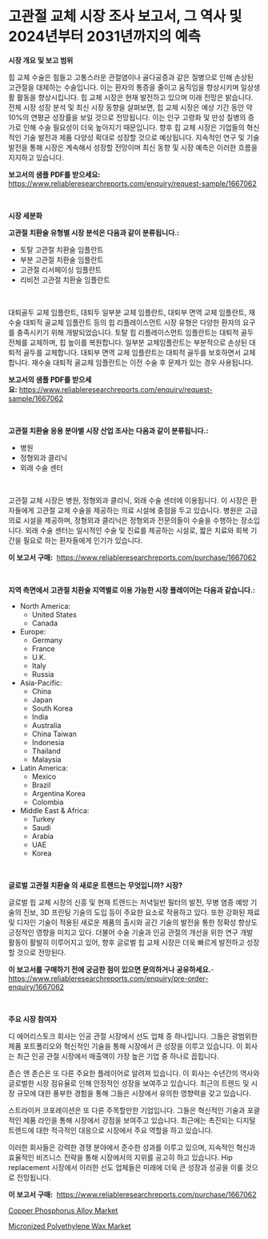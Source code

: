 <p><h1>고관절 교체 시장 조사 보고서, 그 역사 및 2024년부터 2031년까지의 예측</h1></p><p><strong>시장 개요 및 보고 범위</strong></p>
<p><p>힙 교체 수술은 힘들고 고통스러운 관절염이나 골다공증과 같은 질병으로 인해 손상된 고관절을 대체하는 수술입니다. 이는 환자의 통증을 줄이고 움직임을 향상시키며 일상생활 활동을 향상시킵니다. 힙 교체 시장은 현재 발전하고 있으며 미래 전망은 밝습니다. 전체 시장 성장 분석 및 최신 시장 동향을 살펴보면, 힙 교체 시장은 예상 기간 동안 약 10%의 연평균 성장률을 보일 것으로 전망됩니다. 이는 인구 고령화 및 만성 질병의 증가로 인해 수술 필요성이 더욱 높아지기 때문입니다. 향후 힙 교체 시장은 기업들의 혁신적인 기술 발전과 제품 다양성 확대로 성장할 것으로 예상됩니다. 지속적인 연구 및 기술 발전을 통해 시장은 계속해서 성장할 전망이며 최신 동향 및 시장 예측은 이러한 흐름을 지지하고 있습니다.</p></p>
<p><strong>보고서의 샘플 PDF를 받으세요:</strong> <a href="https://www.reliableresearchreports.com/enquiry/request-sample/1667062">https://www.reliableresearchreports.com/enquiry/request-sample/1667062</a></p>
<p>&nbsp;</p>
<p><strong>시장 세분화</strong></p>
<p><strong>고관절 치환술 유형별 시장 분석은 다음과 같이 분류됩니다.:</strong></p>
<p><ul><li>토탈 고관절 치환술 임플란트</li><li>부분 고관절 치환술 임플란트</li><li>고관절 리서페이싱 임플란트</li><li>리비전 고관절 치환술 임플란트</li></ul></p>
<p>&nbsp;</p>
<p><p>대퇴골두 교체 임플란트, 대퇴두 일부분 교체 임플란트, 대퇴부 면역 교체 임플란트, 재수술 대퇴적 골교체 임플란트 등의 힙 리플레이스먼트 시장 유형은 다양한 환자의 요구를 충족시키기 위해 개발되었습니다. 토탈 힙 리플레이스먼트 임플란트는 대퇴적 골두 전체를 교체하며, 힙 높이를 복원합니다. 일부분 교체임플란트는 부분적으로 손상된 대퇴적 골두를 교체합니다. 대퇴부 면역 교체 임플란트는 대퇴적 골두를 보호하면서 교체합니다. 재수술 대퇴적 골교체 임플란트는 이전 수술 후 문제가 있는 경우 사용됩니다.</p></p>
<p><strong>보고서의 샘플 PDF를 받으세요:</strong>&nbsp;<a href="https://www.reliableresearchreports.com/enquiry/request-sample/1667062">https://www.reliableresearchreports.com/enquiry/request-sample/1667062</a></p>
<p>&nbsp;</p>
<p><strong> 고관절 치환술 응용 분야별 시장 산업 조사는 다음과 같이 분류됩니다.:</strong></p>
<p><ul><li>병원</li><li>정형외과 클리닉</li><li>외래 수술 센터</li></ul></p>
<p>&nbsp;</p>
<p><p>고관절 교체 시장은 병원, 정형외과 클리닉, 외래 수술 센터에 이용됩니다. 이 시장은 환자들에게 고관절 교체 수술을 제공하는 의료 시설에 중점을 두고 있습니다. 병원은 고급 의료 시설을 제공하며, 정형외과 클리닉은 정형외과 전문의들이 수술을 수행하는 장소입니다. 외래 수술 센터는 일시적인 수술 및 진료를 제공하는 시설로, 짧은 치료와 회복 기간을 필요로 하는 환자들에게 인기가 있습니다.</p></p>
<p><strong>이 보고서 구매:</strong>&nbsp; <a href="https://www.reliableresearchreports.com/purchase/1667062">https://www.reliableresearchreports.com/purchase/1667062</a></p>
<p>&nbsp;</p>
<p><strong>지역 측면에서 고관절 치환술 지역별로 이용 가능한 시장 플레이어는 다음과 같습니다.:</strong></p>
<p><ul>
    <li>
        North America:
        <ul>
            <li>United States</li>
            <li>Canada</li>
        </ul>
    </li>
    <li>
        Europe:
        <ul>
            <li>Germany</li>
            <li>France</li>
            <li>U.K.</li>
            <li>Italy</li>
            <li>Russia</li>
        </ul>
    </li>
    <li>
        Asia-Pacific:
        <ul>
            <li>China</li>
            <li>Japan</li>
            <li>South Korea</li>
            <li>India</li>
            <li>Australia</li>
            <li>China Taiwan</li>
            <li>Indonesia</li>
            <li>Thailand</li>
            <li>Malaysia</li>
        </ul>
    </li>
    <li>
        Latin America:
        <ul>
            <li>Mexico</li>
            <li>Brazil</li>
            <li>Argentina Korea</li>
            <li>Colombia</li>
        </ul>
    </li>
    <li>
        Middle East & Africa:
        <ul>
            <li>Turkey</li>
            <li>Saudi</li>
            <li>Arabia</li>
            <li>UAE</li>
            <li>Korea</li>
        </ul>
    </li>
    </ul></p>
<p>&nbsp;</p>
<p><strong>글로벌 고관절 치환술 의 새로운 트렌드는 무엇입니까? 시장?</strong></p>
<p><p>글로벌 힙 교체 시장의 신흥 및 현재 트렌드는 저녁일반 필터의 발전, 무병 염증 예방 기술의 진보, 3D 프린팅 기술의 도입 등이 주요한 요소로 작용하고 있다. 또한 강화된 재료 및 디자인 기술이 적용된 새로운 제품의 출시와 공간 기술의 발전을 통한 정확성 향상도 긍정적인 영향을 미치고 있다. 더불어 수술 기술과 인공 관절의 개선을 위한 연구 개발 활동이 활발히 이루어지고 있어, 향후 글로벌 힙 교체 시장은 더욱 빠르게 발전하고 성장할 것으로 전망된다.</p></p>
<p><strong>이 보고서를 구매하기 전에 궁금한 점이 있으면 문의하거나 공유하세요.</strong>- <a href="https://www.reliableresearchreports.com/enquiry/pre-order-enquiry/1667062">https://www.reliableresearchreports.com/enquiry/pre-order-enquiry/1667062</a></p>
<p>&nbsp;</p>
<p><strong>주요 시장 참여자</strong></p>
<p><p>디 에어리스토크 회사는 인공 관절 시장에서 선도 업체 중 하나입니다. 그들은 광범위한 제품 포트폴리오와 혁신적인 기술을 통해 시장에서 큰 성장을 이루고 있습니다. 이 회사는 최근 인공 관절 시장에서 매출액이 가장 높은 기업 중 하나로 꼽힙니다.</p><p>존슨 앤 존슨은 또 다른 주요한 플레이어로 알려져 있습니다. 이 회사는 수년간의 역사와 글로벌한 시장 점유율로 인해 안정적인 성장을 보여주고 있습니다. 최근의 트렌드 및 시장 규모에 대한 풍부한 경험을 통해 그들은 시장에서 유의한 영향력을 갖고 있습니다.</p><p>스트라이커 코포레이션은 또 다른 주목할만한 기업입니다. 그들은 혁신적인 기술과 포괄적인 제품 라인을 통해 시장에서 강점을 보여주고 있습니다. 최근에는 촉진되는 디지털 트렌드에 대한 적극적인 대응으로 시장에서 주요 역할을 하고 있습니다.</p><p>이러한 회사들은 강력한 경쟁 분야에서 준수한 성과를 이루고 있으며, 지속적인 혁신과 효율적인 비즈니스 전략을 통해 시장에서의 지위를 공고히 하고 있습니다. Hip replacement 시장에서 이러한 선도 업체들은 미래에 더욱 큰 성장과 성공을 이룰 것으로 전망됩니다.</p></p>
<p><strong>이 보고서 구매:</strong>&nbsp;&nbsp;<a href="https://www.reliableresearchreports.com/purchase/1667062">https://www.reliableresearchreports.com/purchase/1667062</a></p>
<p><p><a href="https://cautious-neon-760.notion.site/Copper-Phosphorus-Alloy-Market-Share-Market-New-Trends-Analysis-Report-By-Type-By-Application-By-930588801cbb4d7481917f7bd6e04c43">Copper Phosphorus Alloy Market</a></p><p><a href="https://frill-swim-3cd.notion.site/Micronized-Polyethylene-Wax-Market-with-the-goal-of-estimating-the-market-size-and-future-growth-pot-373d2b14458448659a325c9663c8b0d4">Micronized Polyethylene Wax Market</a></p></p>
